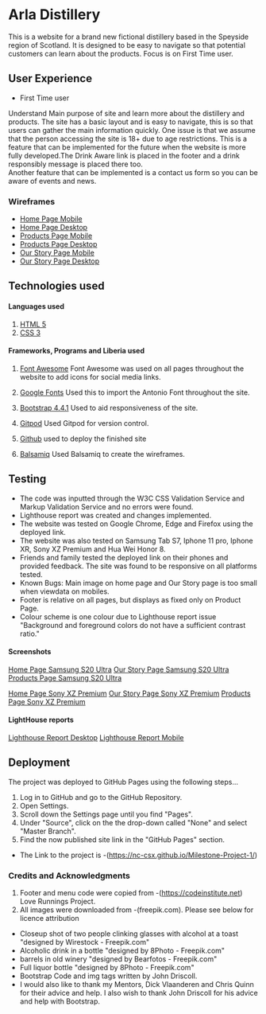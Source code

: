 

# Arla Distillery

This is a website for a brand new fictional distillery based in the Speyside region of Scotland. It is designed to be easy to navigate so that potential customers can learn about the products. Focus is on First Time user.

## User Experience
* First Time user

Understand Main purpose of site and learn more about the distillery and products. The site has a basic layout and is easy to navigate, this is so that users can gather the main information quickly.
One issue is that we assume that the person accessing the site is 18+ due to age restrictions. This is a feature that can be implemented for the future when the website is more fully developed.The Drink Aware link is placed in the footer and a drink responsibly message is placed there too.  
Another feature that can be implemented is a contact us form so you can be aware of events and news.

### Wireframes

* [Home Page Mobile](https://github.com/NC-CSX/Milestone-Project-1/blob/master/assets/Wireframes/Mobile%20Wireframe%20Home.png)
* [Home Page Desktop](https://github.com/NC-CSX/Milestone-Project-1/blob/master/assets/Wireframes/Desktop%20Wireframe%20Home.png)
* [Products Page Mobile](https://github.com/NC-CSX/Milestone-Project-1/blob/master/assets/Wireframes/Mobile%20Wireframe%20Products.png)
* [Products Page Desktop](https://github.com/NC-CSX/Milestone-Project-1/blob/master/assets/Wireframes/Desktop%20Wireframe%20Products.png)
* [Our Story Page Mobile](https://github.com/NC-CSX/Milestone-Project-1/blob/master/assets/Wireframes/Mobile%20Wireframe%20Our%20Story.png)
* [Our Story Page Desktop](https://github.com/NC-CSX/Milestone-Project-1/blob/master/assets/Wireframes/Desktop%20Wireframe%20Our%20Story.png)

## Technologies used
#### Languages used
1. [HTML 5](https://html.spec.whatwg.org/multipage/)
2. [CSS 3](https://www.w3.org/Style/CSS/Overview.en.html)

#### Frameworks, Programs and Liberia used

1. [Font Awesome](https://fontawesome.com/)
 Font Awesome was used on all pages throughout the website to add icons for social media links.

2. [Google Fonts](https://fonts.google.com/) 
Used this to import the Antonio Font throughout the site.

3. [Bootstrap 4.4.1](https://getbootstrap.com/docs/4.4/getting-started/introduction/)
Used to aid responsiveness of the site.

4. [Gitpod](gitpod.io/) Used Gitpod for version control.

5. [Github](https://github.com/) used to deploy the finished site

6. [Balsamiq](https://balsamiq.com/) Used Balsamiq to create the wireframes.

## Testing
* The code was inputted through the W3C CSS Validation Service and  Markup Validation Service and no errors were found. 
* Lighthouse report was created and changes implemented.
* The website was tested on Google Chrome, Edge and  Firefox using the deployed link.
* The website was also tested on Samsung Tab S7, Iphone 11 pro, Iphone XR, Sony XZ Premium and Hua Wei Honor 8. 
* Friends and family tested the deployed link on their phones and provided feedback. The site was found to be responsive on all platforms tested.
* Known Bugs: Main image on home page and Our Story page is too small when viewdata on mobiles.
* Footer is relative on all pages, but displays as fixed  only on Product Page.
* Colour scheme is one colour due to Lighthouse report issue "Background and foreground colors do not have a sufficient contrast ratio."

#### Screenshots

[Home Page Samsung S20 Ultra](https://github.com/NC-CSX/Milestone-Project-1/blob/master/assets/Screenshots/Home%20Page%20Samsung%20S20%20Ultra.jpg)
[Our Story Page Samsung S20 Ultra](https://github.com/NC-CSX/Milestone-Project-1/blob/master/assets/Screenshots/Our%20Story%20Samsung%20S20%20Ultra.jpg)
[Products Page Samsung S20 Ultra](https://github.com/NC-CSX/Milestone-Project-1/blob/master/assets/Screenshots/Product%20Page%20Samsung%20S20%20Ultra.jpg)

[Home Page Sony XZ Premium](https://github.com/NC-CSX/Milestone-Project-1/blob/master/assets/Screenshots/Home%20Page%20Sony%20XZ%20Premium.jpeg)
[Our Story Page Sony XZ Premium](https://github.com/NC-CSX/Milestone-Project-1/blob/master/assets/Screenshots/Our%20Story%20Sony%20XZ%20Premium.jpeg)
[Products Page Sony XZ Premium](https://github.com/NC-CSX/Milestone-Project-1/blob/master/assets/Screenshots/Product%20Page%20Sony%20XZ%20Premium.jpeg)

#### LightHouse reports
[Lighthouse Report Desktop](https://github.com/NC-CSX/Milestone-Project-1/blob/master/assets/Lighthouse%20Reports/LIGHTHOUSE-DESKTOP-REPORT.JPG)
[Lighthouse Report Mobile](https://github.com/NC-CSX/Milestone-Project-1/blob/master/assets/Lighthouse%20Reports/LIGHTHOUSE-MOBILE-REPORT.JPG)

## Deployment
The project was deployed to GitHub Pages using the following steps...

1. Log in to GitHub and go to the GitHub Repository.
2. Open Settings.
3. Scroll down the Settings page until you find "Pages".
4. Under "Source", click on the the drop-down called "None" and select "Master Branch".
5. Find the now published site link in the "GitHub Pages" section.

* The Link to the project is -(https://nc-csx.github.io/Milestone-Project-1/)

### Credits and Acknowledgments 
1. Footer and menu code were copied from -(https://codeinstitute.net) Love Runnings Project.
2. All images were downloaded from -(freepik.com). Please see below for licence attribution
 * Closeup shot of two people clinking glasses with alcohol at a toast "designed by Wirestock - Freepik.com"
 * Alcoholic drink in a bottle "designed by 8Photo - Freepik.com"
 * barrels in old winery "designed by Bearfotos - Freepik.com"
 * Full liquor bottle "designed by 8Photo - Freepik.com"
* Bootstrap Code and img tags written by John Driscoll.
* I would also like to thank my Mentors, Dick Vlaanderen and Chris Quinn for their advice and help. I also wish to thank John Driscoll for his advice and help with Bootstrap. 
